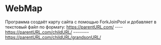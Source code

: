# WebMap
Программа создаёт карту сайта с помощью ForkJoinPool и добавляет в текстовый файл по формату:
https://parentURL.com/ 
----https://parentURL.com/childURL/ 
--------https://parentURL.com/childURL/grandsonURL/
